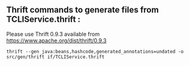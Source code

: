 Thrift commands to generate files from TCLIService.thrift :
--------------------
Please use Thrift 0.9.3 available from https://www.apache.org/dist/thrift/0.9.3

`thrift --gen java:beans,hashcode,generated_annotations=undated -o src/gen/thrift if/TCLIService.thrift`